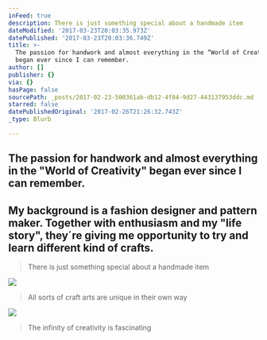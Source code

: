 ```yaml
---
inFeed: true
description: There is just something special about a handmade item
dateModified: '2017-03-23T20:03:35.973Z'
datePublished: '2017-03-23T20:03:36.749Z'
title: >-
  The passion for handwork and almost everything in the “World of Creativity”
  began ever since I can remember.
author: []
publisher: {}
via: {}
hasPage: false
sourcePath: _posts/2017-02-23-500361ab-db12-4f84-9d27-443137953ddc.md
starred: false
datePublishedOriginal: '2017-02-26T21:26:32.743Z'
_type: Blurb

---
```

## The passion for handwork and almost everything in the "World of Creativity" began ever since I can remember.

## My background is a fashion designer and pattern maker. Together with enthusiasm and my "life story", they´re giving me opportunity to try and learn different kind of crafts.

> There is just something special about a handmade item

![](https://the-grid-user-content.s3-us-west-2.amazonaws.com/a9d2f9bc-1d0a-4815-ad25-1301c9cfcc28.jpg)

> All sorts of craft arts are unique in their own way

![](https://the-grid-user-content.s3-us-west-2.amazonaws.com/7e58571b-48cf-408f-9986-de42776367eb.jpg)

> The infinity of creativity is fascinating